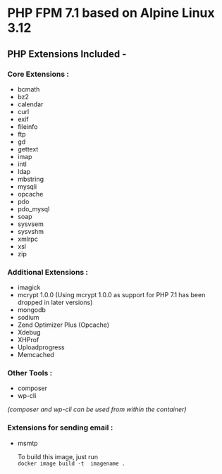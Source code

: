 # PHP FPM 7.1 based on Alpine Linux 3.12

## PHP Extensions Included - 

### Core Extensions :

* bcmath
* bz2
* calendar
* curl
* exif
* fileinfo
* ftp
* gd
* gettext
* imap
* intl
* ldap
* mbstring
* mysqli
* opcache
* pdo
* pdo_mysql
* soap
* sysvsem
* sysvshm
* xmlrpc
* xsl
* zip

### Additional Extensions :

* imagick
* mcrypt 1.0.0 (Using mcrypt 1.0.0 as support for PHP 7.1 has been dropped in later versions)
* mongodb
* sodium
* Zend Optimizer Plus (Opcache)
* Xdebug
* XHProf
* Uploadprogress
* Memcached


### Other Tools :
* composer
* wp-cli

<em>(composer and wp-cli can be used from within the container)</em>


### Extensions for sending email :

* msmtp

  To build this image, just run  
```docker image build -t  imagename .```
